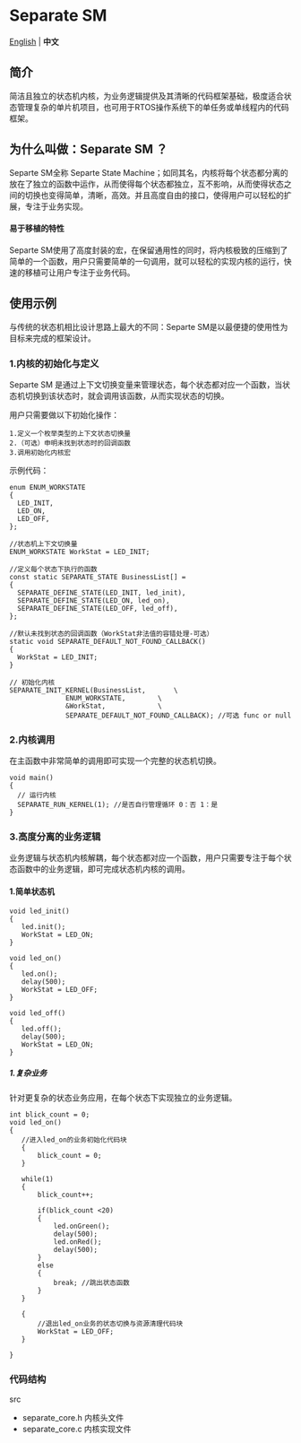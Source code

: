 # Separate SM
[English](README.en.md) | **中文** 
## 简介
简洁且独立的状态机内核，为业务逻辑提供及其清晰的代码框架基础，极度适合状态管理复杂的单片机项目，也可用于RTOS操作系统下的单任务或单线程内的代码框架。

## 为什么叫做：Separate SM ？

Separte SM全称 Separte State Machine；如同其名，内核将每个状态都分离的放在了独立的函数中运作，从而使得每个状态都独立，互不影响，从而使得状态之间的切换也变得简单，清晰，高效。并且高度自由的接口，使得用户可以轻松的扩展，专注于业务实现。

#### 易于移植的特性
Separte SM使用了高度封装的宏，在保留通用性的同时，将内核极致的压缩到了简单的一个函数，用户只需要简单的一句调用，就可以轻松的实现内核的运行，快速的移植可让用户专注于业务代码。

## 使用示例
与传统的状态机相比设计思路上最大的不同：Separte SM是以最便捷的使用性为目标来完成的框架设计。

### 1.内核的初始化与定义
Separte SM 是通过上下文切换变量来管理状态，每个状态都对应一个函数，当状态机切换到该状态时，就会调用该函数，从而实现状态的切换。

用户只需要做以下初始化操作：
  ``````
 1.定义一个枚举类型的上下文状态切换量
 2.（可选）申明未找到状态时的回调函数
 3.调用初始化内核宏
  ``````
示例代码：
  ``````
enum ENUM_WORKSTATE
{
    LED_INIT,
    LED_ON,
    LED_OFF,
};

//状态机上下文切换量
ENUM_WORKSTATE WorkStat = LED_INIT;

//定义每个状态下执行的函数
const static SEPARATE_STATE BusinessList[] = 
{
    SEPARATE_DEFINE_STATE(LED_INIT, led_init),
    SEPARATE_DEFINE_STATE(LED_ON, led_on),
    SEPARATE_DEFINE_STATE(LED_OFF, led_off),
};

//默认未找到状态的回调函数（WorkStat非法值的容错处理-可选）
static void SEPARATE_DEFAULT_NOT_FOUND_CALLBACK() 
{
    WorkStat = LED_INIT;
}

// 初始化内核
SEPARATE_INIT_KERNEL(BusinessList,       \
                ENUM_WORKSTATE,        \
                &WorkStat,             \
                SEPARATE_DEFAULT_NOT_FOUND_CALLBACK); //可选 func or null
  ``````
### 2.内核调用
 在主函数中非常简单的调用即可实现一个完整的状态机切换。
  ``````
void main()
{
    // 运行内核 
    SEPARATE_RUN_KERNEL(1); //是否自行管理循环 0：否 1：是
}
  ``````


### 3.高度分离的业务逻辑
业务逻辑与状态机内核解耦，每个状态都对应一个函数，用户只需要专注于每个状态函数中的业务逻辑，即可完成状态机内核的调用。
#### 1.简单状态机
 ``````
void led_init()
{
    led.init();
    WorkStat = LED_ON;
}

void led_on()
{
    led.on();
    delay(500);
    WorkStat = LED_OFF;
}

void led_off()
{
    led.off();
    delay(500);
    WorkStat = LED_ON;
}

 ``````
##### 1.复杂业务

针对更复杂的状态业务应用，在每个状态下实现独立的业务逻辑。
 ``````
int blick_count = 0;
void led_on()
{
    //进入led_on的业务初始化代码块
    {
        blick_count = 0;
    }

    while(1)
    {
        blick_count++;

        if(blick_count <20)
        {
            led.onGreen();
            delay(500);
            led.onRed();
            delay(500);
        }
        else
        {
            break; //跳出状态函数
        }
    }

    {
        //退出led_on业务的状态切换与资源清理代码块
        WorkStat = LED_OFF;
    }

}
 ``````



### 代码结构
src
  - separate_core.h   内核头文件
  - separate_core.c   内核实现文件
